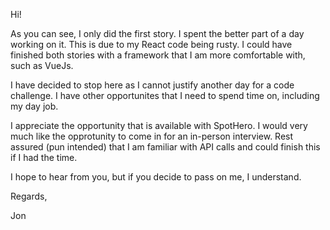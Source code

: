 Hi!

As you can see, I only did the first story.  I spent the better part of a day working on it.  This is due to my React code being rusty.  I could have finished both stories with a framework that I am more comfortable with, such as VueJs.

I have decided to stop here as I cannot justify another day for a code challenge.  I have other opportunites that I need to spend time on, including my day job.

I appreciate the opportunity that is available with SpotHero.  I would very much like the opprotunity to come in for an in-person interview.  Rest assured (pun intended) that I am familiar with API calls and could finish this if I had the time.

I hope to hear from you, but if you decide to pass on me, I understand.  

Regards,

Jon
